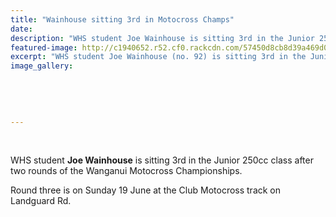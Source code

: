```yaml
---
title: "Wainhouse sitting 3rd in Motocross Champs"
date: 
description: "WHS student Joe Wainhouse is sitting 3rd in the Junior 250cc class after two rounds of the Wanganui Motocross Championships."
featured-image: http://c1940652.r52.cf0.rackcdn.com/57450d8cb8d39a469d0013f8/Joe-Wainhouse-3rd-WU-motocross-champs-Jun-250cc-May-2016.jpg
excerpt: "WHS student Joe Wainhouse (no. 92) is sitting 3rd in the Junior 250cc class after two rounds of the Wanganui Motocross Championships."
image_gallery:
    
    
    
    
    
---
```


<p>&nbsp;</p>
<p>WHS student <strong>Joe Wainhouse</strong> is sitting 3rd in the Junior 250cc class after two rounds of the Wanganui Motocross Championships.</p>
<p>Round three is on Sunday 19 June at the Club Motocross track on Landguard Rd.</p>

